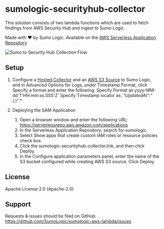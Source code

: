 # sumologic-securityhub-collector

This solution consists of two lambda functions which are used to fetch findings from AWS Security Hub and ingest to Sumo Logic.



Made with ❤️ by Sumo Logic. Available on the [AWS Serverless Application Repository](https://aws.amazon.com/serverless)

![Sumo to Security Hub Collection Flow](https://s3.amazonaws.com/appdev-cloudformation-templates/sumologic-securityhub-collector.png)

## Setup


1. Configure a [Hosted Collector](https://help.sumologic.com/03Send-Data/Hosted-Collectors/Configure-a-Hosted-Collector) and  an [AWS S3 Source](https://help.sumologic.com/03Send-Data/Sources/02Sources-for-Hosted-Collectors/Amazon-Web-Services/AWS-S3-Source#AWS_Sources) to Sumo Logic, and in Advanced Options for Logs, under Timestamp Format, click Specify a format and enter the following:
Specify Format as yyyy-MM-dd'T'HH:mm:ss.SSS'Z'
Specify Timestamp locator as .*"UpdatedAt":"(.*)".*

2. Deploying the SAM Application
    1. Open a browser window and enter the following URL: https://serverlessrepo.aws.amazon.com/applications
    2. In the Serverless Application Repository, search for sumologic.
    3. Select Show apps that create custom IAM roles or resource policies check box.
    4. Click the sumologic-securityhub-collector,link, and then click Deploy.
    5. In the Configure application parameters panel, enter the name of the S3 bucket configured while creating AWS S3 source.
    Click Deploy.


## License

Apache License 2.0 (Apache-2.0)


## Support
Requests & issues should be filed on GitHub: https://github.com/SumoLogic/sumologic-aws-lambda/issues

